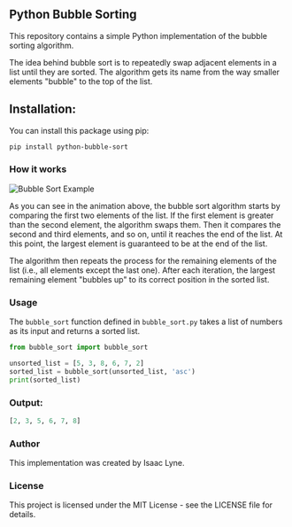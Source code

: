 ## Python Bubble Sorting

This repository contains a simple Python implementation of the bubble sorting algorithm.

The idea behind bubble sort is to repeatedly swap adjacent elements in a list until they are sorted. The algorithm gets its name from the way smaller elements "bubble" to the top of the list.
## Installation:

You can install this package using pip:

```sh
pip install python-bubble-sort
```

### How it works
![Bubble Sort Example](https://upload.wikimedia.org/wikipedia/commons/c/c8/Bubble-sort-example-300px.gif)

As you can see in the animation above, the bubble sort algorithm starts by comparing the first two elements of the list. If the first element is greater than the second element, the algorithm swaps them. Then it compares the second and third elements, and so on, until it reaches the end of the list. At this point, the largest element is guaranteed to be at the end of the list. 

The algorithm then repeats the process for the remaining elements of the list (i.e., all elements except the last one). After each iteration, the largest remaining element "bubbles up" to its correct position in the sorted list.

### Usage
The `bubble_sort` function defined in `bubble_sort.py` takes a list of numbers as its input and returns a sorted list. 

```python
from bubble_sort import bubble_sort

unsorted_list = [5, 3, 8, 6, 7, 2]
sorted_list = bubble_sort(unsorted_list, 'asc')
print(sorted_list)
```

### Output:
```python
[2, 3, 5, 6, 7, 8]
```

### Author
This implementation was created by Isaac Lyne.

### License
This project is licensed under the MIT License - see the LICENSE file for details.
